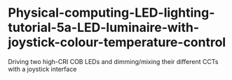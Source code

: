 # Physical-computing-LED-lighting-tutorial-5a-LED-luminaire-with-joystick-colour-temperature-control
Driving two high-CRI COB LEDs and dimming/mixing their different CCTs with a joystick interface
